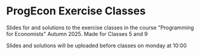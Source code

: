
# ProgEcon Exercise Classes

Slides for and solutions to the exercise classes in the course "Programming for Economists" Autumn 2025. Made for Classes 5 and 9

Slides and solutions will be uploaded before classes on monday at 10:00
